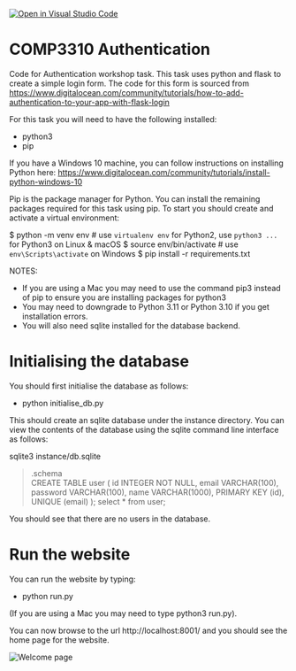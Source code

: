 [![Open in Visual Studio Code](https://classroom.github.com/assets/open-in-vscode-2e0aaae1b6195c2367325f4f02e2d04e9abb55f0b24a779b69b11b9e10269abc.svg)](https://classroom.github.com/online_ide?assignment_repo_id=19438530&assignment_repo_type=AssignmentRepo)
# COMP3310 Authentication
Code for Authentication workshop task.
This task uses python and flask to create a simple login form. The code for this form is sourced from https://www.digitalocean.com/community/tutorials/how-to-add-authentication-to-your-app-with-flask-login

For this task you will need to have the following installed:

- python3
- pip

If you have a Windows 10 machine, you can follow instructions on installing Python here: https://www.digitalocean.com/community/tutorials/install-python-windows-10 

Pip is the package manager for Python.  You can install the remaining packages required for this task using pip. 
To start you should create and activate a virtual environment:

 $ python -m venv env        # use `virtualenv env` for Python2, use `python3 ...` for Python3 on Linux & macOS
 $ source env/bin/activate   # use `env\Scripts\activate` on Windows
 $ pip install -r requirements.txt

NOTES: 
- If you are using a Mac you may need to use the command pip3 instead of pip to ensure you are installing packages for python3
- You may need to downgrade to Python 3.11 or Python 3.10 if you get installation errors.
- You will also need sqlite installed for the database backend.

# Initialising the database

You should first initialise the database as follows:
- python initialise_db.py

This should create an sqlite database under the instance directory. You can view the contents of the database using the sqlite command line interface as follows:

sqlite3 instance/db.sqlite
> .schema  
CREATE TABLE user (
	id INTEGER NOT NULL, 
	email VARCHAR(100), 
	password VARCHAR(100), 
	name VARCHAR(1000), 
	PRIMARY KEY (id), 
	UNIQUE (email)
);
> select * from user;
>

You should see that there are no users in the database. 

# Run the website

You can run the website by typing:

- python run.py

(If you are using a Mac you may need to type python3 run.py).

You can now browse to the url http://localhost:8001/ and you should see the home page for the website.

![Welcome page](WelcomePage.jpg)
